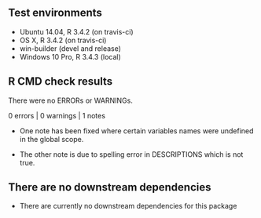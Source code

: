 ## Test environments

* Ubuntu 14.04, R 3.4.2 (on travis-ci)
* OS X, R 3.4.2 (on travis-ci)
* win-builder (devel and release)
* Windows 10 Pro, R 3.4.3 (local)

## R CMD check results

There were no ERRORs or WARNINGs.

0 errors | 0 warnings | 1 notes

* One note has been fixed where certain variables names were undefined in the
global scope.

* The other note is due to spelling error in DESCRIPTIONS which is not true.

## There are no downstream dependencies

* There are currently no downstream dependencies for this package
  
